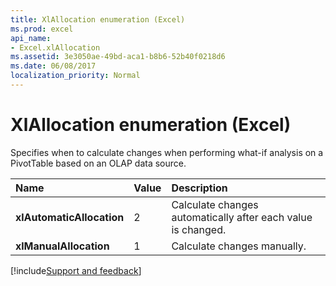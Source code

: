 ```yaml
---
title: XlAllocation enumeration (Excel)
ms.prod: excel
api_name:
- Excel.xlAllocation
ms.assetid: 3e3050ae-49bd-aca1-b8b6-52b40f0218d6
ms.date: 06/08/2017
localization_priority: Normal
---
```



# XlAllocation enumeration (Excel)

Specifies when to calculate changes when performing what-if analysis on a PivotTable based on an OLAP data source.

|Name|Value|Description|
|:-----|:-----|:-----|
| **xlAutomaticAllocation**|2|Calculate changes automatically after each value is changed.|
| **xlManualAllocation**|1|Calculate changes manually. |

[!include[Support and feedback](~/includes/feedback-boilerplate.md)]